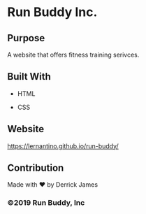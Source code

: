 # Run Buddy Inc.

## Purpose

A website that offers fitness training serivces.


## Built With

* HTML

* CSS


## Website

https://lernantino.github.io/run-buddy/


## Contribution

Made with ❤️ by Derrick James

### ©️2019 Run Buddy, Inc
